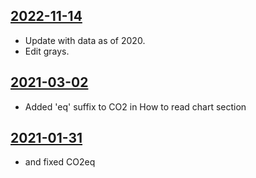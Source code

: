 ## [2022-11-14](https://github.com/faktaoklimatu/graphics/blob/1ef12e9b48c42b7a9b306f53f1608775ce5e6614/data-visualization/infographics/emissions/czechia/top-emission-producers-in-czechia/cs-nejvetsi-emitenti-cr.ai)

- Update with data as of 2020.
- Edit grays.

## [2021-03-02](https://github.com/faktaoklimatu/graphics/blob/96e14455de3656e1eb701cc9301d6b70f59aa91c/data-visualization/emissions/czechia/top-emission-producers-in-czechia/cs-nejvetsi-emitenti-cr.ai)

- Added 'eq' suffix to CO2 in How to read chart section

## [2021-01-31](https://github.com/faktaoklimatu/graphics/blob/7838d0c0d7b6638e135ca543387450ae82be19ac/data-visualization/emissions/czechia/top-emission-producers-in-czechia/cs-nejvetsi-emitenti-cr.ai)

- and fixed CO2eq

